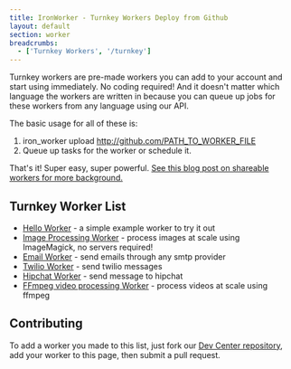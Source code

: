 ```yaml
---
title: IronWorker - Turnkey Workers Deploy from Github
layout: default
section: worker
breadcrumbs:
  - ['Turnkey Workers', '/turnkey']
---
```


Turnkey workers are pre-made workers you can add to your account and start using immediately. No coding required!
And it doesn't matter which language the workers are written in because you can queue up jobs for these workers from
any language using our API.

The basic usage for all of these is:

1. iron_worker upload http://github.com/PATH_TO_WORKER_FILE
2. Queue up tasks for the worker or schedule it.

That's it!  Super easy, super powerful. [See this blog post on shareable workers for more background.](https://blog.iron.io/sharable-open-source-workers-for)

## Turnkey Worker List

- [Hello Worker](https://github.com/treeder/hello_worker) - a simple example worker to try it out
- [Image Processing Worker](https://github.com/treeder/image_processing_worker) - process images at scale using ImageMagick, no servers required!
- [Email Worker](https://github.com/treeder/email_worker) - send emails through any smtp provider
- [Twilio Worker](https://github.com/treeder/twilio_worker) - send twilio messages
- [Hipchat Worker](https://github.com/treeder/hipchat_worker) - send message to hipchat
- [FFmpeg video processing Worker](https://github.com/thousandsofthem/workers/tree/master/ffmpeg_turn_key) - process videos at scale using ffmpeg

## Contributing

To add a worker you made to this list, just fork our [Dev Center repository](https://github.com/iron-io/docs),
add your worker to this page, then submit a pull request.

